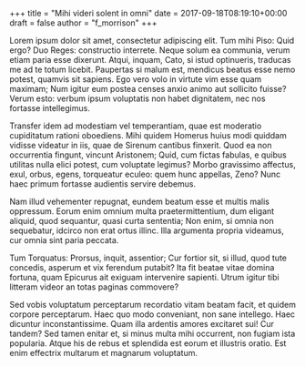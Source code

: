 +++
title = "Mihi videri solent in omni"
date = 2017-09-18T08:19:10+00:00
draft = false
author = "f_morrison"
+++

Lorem ipsum dolor sit amet, consectetur adipiscing elit. Tum mihi Piso: Quid
ergo? Duo Reges: constructio interrete. Neque solum ea communia, verum etiam
paria esse dixerunt. Atqui, inquam, Cato, si istud optinueris, traducas me ad
te totum licebit. Paupertas si malum est, mendicus beatus esse nemo potest,
quamvis sit sapiens. Ego vero volo in virtute vim esse quam maximam; Num igitur
eum postea censes anxio animo aut sollicito fuisse? Verum esto: verbum ipsum
voluptatis non habet dignitatem, nec nos fortasse intellegimus.

Transfer idem ad modestiam vel temperantiam, quae est moderatio cupiditatum
rationi oboediens. Mihi quidem Homerus huius modi quiddam vidisse videatur in
iis, quae de Sirenum cantibus finxerit. Quod ea non occurrentia fingunt,
vincunt Aristonem; Quid, cum fictas fabulas, e quibus utilitas nulla elici
potest, cum voluptate legimus? Morbo gravissimo affectus, exul, orbus, egens,
torqueatur eculeo: quem hunc appellas, Zeno? Nunc haec primum fortasse
audientis servire debemus.

Nam illud vehementer repugnat, eundem beatum esse et multis malis oppressum.
Eorum enim omnium multa praetermittentium, dum eligant aliquid, quod sequantur,
quasi curta sententia; Non enim, si omnia non sequebatur, idcirco non erat
ortus illinc. Illa argumenta propria videamus, cur omnia sint paria peccata.

Tum Torquatus: Prorsus, inquit, assentior; Cur fortior sit, si illud, quod tute
concedis, asperum et vix ferendum putabit? Ita fit beatae vitae domina fortuna,
quam Epicurus ait exiguam intervenire sapienti. Utrum igitur tibi litteram
videor an totas paginas commovere?

Sed vobis voluptatum perceptarum recordatio vitam beatam facit, et quidem
corpore perceptarum. Haec quo modo conveniant, non sane intellego. Haec
dicuntur inconstantissime. Quam illa ardentis amores excitaret sui! Cur tandem?
Sed tamen enitar et, si minus multa mihi occurrent, non fugiam ista popularia.
Atque his de rebus et splendida est eorum et illustris oratio. Est enim
effectrix multarum et magnarum voluptatum.
